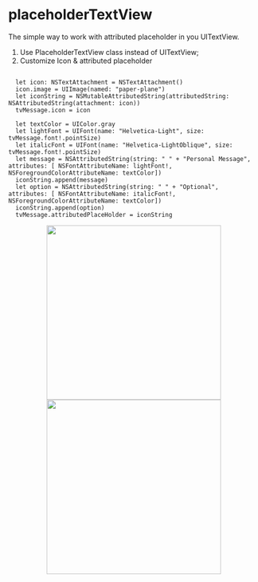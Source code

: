 # placeholderTextView

The simple way to work with attributed placeholder in you UITextView.

1. Use PlaceholderTextView class instead of UITextView;
2. Customize Icon & attributed placeholder

```@IBOutlet weak var tvMessage: PlaceholderTextView!

  let icon: NSTextAttachment = NSTextAttachment()
  icon.image = UIImage(named: "paper-plane")
  let iconString = NSMutableAttributedString(attributedString: NSAttributedString(attachment: icon))
  tvMessage.icon = icon

  let textColor = UIColor.gray
  let lightFont = UIFont(name: "Helvetica-Light", size: tvMessage.font!.pointSize)
  let italicFont = UIFont(name: "Helvetica-LightOblique", size: tvMessage.font!.pointSize)
  let message = NSAttributedString(string: " " + "Personal Message", attributes: [ NSFontAttributeName: lightFont!,   NSForegroundColorAttributeName: textColor])
  iconString.append(message)
  let option = NSAttributedString(string: " " + "Optional", attributes: [ NSFontAttributeName: italicFont!, NSForegroundColorAttributeName: textColor])
  iconString.append(option)
  tvMessage.attributedPlaceHolder = iconString
```

<p align="center">
  <img src="https://github.com/MaksimVialykh/placeholderTextView/blob/master/screenshots/empty.png" width="350"/>
  <img src="https://github.com/MaksimVialykh/placeholderTextView/blob/master/screenshots/with_text.png" width="350"/>
</p>
